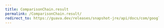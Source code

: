 ```yaml
---
title: ComparisonChain.result
permalink: /ComparisonChain.result/
redirect_to: https://guava.dev/releases/snapshot-jre/api/docs/com/google/common/collect/ComparisonChain.html#result--
---
```

